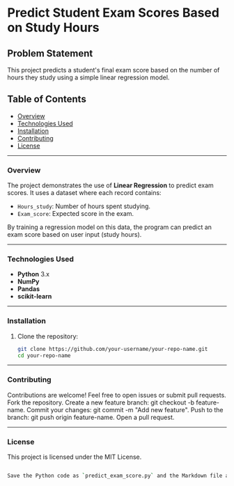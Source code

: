 # Predict Student Exam Scores Based on Study Hours

## Problem Statement
This project predicts a student's final exam score based on the number of hours they study using a simple linear regression model.

## Table of Contents
- [Overview](#overview)
- [Technologies Used](#technologies-used)
- [Installation](#installation)
- [Contributing](#contributing)
- [License](#license)

---

### Overview
The project demonstrates the use of **Linear Regression** to predict exam scores. It uses a dataset where each record contains:
- `Hours_study`: Number of hours spent studying.
- `Exam_score`: Expected score in the exam.

By training a regression model on this data, the program can predict an exam score based on user input (study hours).

---

### Technologies Used
- **Python** 3.x
- **NumPy**
- **Pandas**
- **scikit-learn**

---

### Installation
1. Clone the repository:
   ```bash
   git clone https://github.com/your-username/your-repo-name.git
   cd your-repo-name
---
### Contributing
Contributions are welcome! Feel free to open issues or submit pull requests.
Fork the repository.
Create a new feature branch: git checkout -b feature-name.
Commit your changes: git commit -m "Add new feature".
Push to the branch: git push origin feature-name.
Open a pull request.

---

### License
This project is licensed under the MIT License.
```bash

Save the Python code as `predict_exam_score.py` and the Markdown file as `README.md` in your repository. Let me know if you have further questions or need any enhancements!

